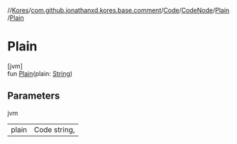 //[Kores](../../../../../index.md)/[com.github.jonathanxd.kores.base.comment](../../../index.md)/[Code](../../index.md)/[CodeNode](../index.md)/[Plain](index.md)/[Plain](-plain.md)

# Plain

[jvm]\
fun [Plain](-plain.md)(plain: [String](https://kotlinlang.org/api/latest/jvm/stdlib/kotlin/-string/index.html))

## Parameters

jvm

| | |
|---|---|
| plain | Code string, |
